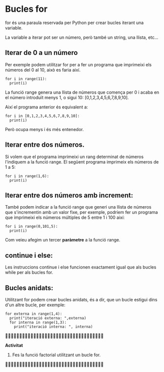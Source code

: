 # Bucles for

for és una paraula reservada per Python per crear bucles iterant una variable.

La variable a iterar pot ser un número, però també un string, una llista, etc...

## Iterar de 0 a un número

Per exemple podem utilitzar for per a fer un programa que imprimeixi els números del 0 al 10, això es faria així.

```
for i in range(11):
  print(i)
```

La funció range genera una llista de números que comença per 0 i acaba en el número introduït menys 1, o sigui 10:  [0,1,2,3,4,5,6,7,8,9,10].

Així el programa anterior és equivalent a:

```
for i in [0,1,2,3,4,5,6,7,8,9,10]:
  print(i)
```

Però ocupa menys i és més entenedor.

## Iterar entre dos números.

Si volem que el programa imprimeixi un rang determinat de números l'indiquem a la funció range. El següent programa imprimeix els números de 1 a 5:

```
for i in range(1,6):
  print(i)
```

## Iterar entre dos números amb increment:

També podem indicar a la funció range que generi una llista de números que s'incrementin amb un valor fixe, per exemple, podríem fer un programa que imprimeixi els números múltiples de 5 entre 1 i 100 així:

```
for i in range(0,101,5):
  print(i)
```

Com veieu afegim un tercer **paràmetre** a la funció range.

## continue i else:

Les instruccions continue i else funcionen exactament igual que als bucles while per als bucles for.

## Bucles anidats:

Utilitzant for podem crear bucles anidats, és a dir, que un bucle estigui dins d'un altre bucle, per exemple:

```
for externa in range(1,4):
  print("iteració externa: ",externa)
  for interna in range(1,3):
    print("iteració interna: ", interna)
```

🔎🔎🔎🔎🔎🔎🔎🔎🔎🔎🔎🔎🔎🔎🔎🔎🔎🔎🔎🔎🔎🔎🔎🔎🔎🔎🔎🔎🔎🔎🔎🔎🔎🔎🔎

**Activitat**

1. Fes la funció factorial utilitzant un bucle for.

🔎🔎🔎🔎🔎🔎🔎🔎🔎🔎🔎🔎🔎🔎🔎🔎🔎🔎🔎🔎🔎🔎🔎🔎🔎🔎🔎🔎🔎🔎🔎🔎🔎🔎🔎
